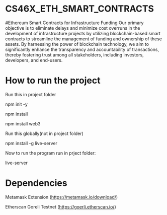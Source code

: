 # CS46X_ETH_SMART_CONTRACTS
#Ethereum Smart Contracts for Infrastructure Funding
Our primary objective is to eliminate delays and minimize cost overruns in the development of infrastructure projects by utilizing blockchain-based smart contracts to streamline the management of funding and ownership of these assets. By harnessing the power of blockchain technology, we aim to significantly enhance the transparency and accountability of transactions, thereby fostering trust among all stakeholders, including investors, developers, and end-users.

# How to run the project
Run this in project folder

npm init -y

npm install

npm install web3

Run this globally(not in project folder)

npm install -g live-server

Now to run the program run in prject folder:

live-server

# Dependencies
Metamask Extension (https://metamask.io/download/)

Etherscan Goreli Testnet (https://goerli.etherscan.io/)

